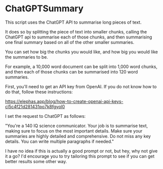 # ChatGPTSummary

This script uses the ChatGPT API to summarise long pieces of text.

It does so by splitting the piece of text into smaller chunks, calling the ChatGPT api to summarise each of those chunks, and then summarising one final summary based on all of the other smaller summaries.

You can set how big the chunks you would like, and how big you would like the summaries to be.

For example, a 10,000 word document can be split into 1,000 word chunks, and then each of those chunks can be summarised into 120 word summaries.

First, you'll need to get an API key from OpenAI. If you do not know how to do that, follow these instructions:

https://elephas.app/blog/how-to-create-openai-api-keys-cl5c4f21d281431po7k8fgyol0

I set the request to ChatGPT as follows:

  "You're a 140 IQ science communicator. Your job is to summarise text, making sure to focus on the most important details. Make sure your summaries are       highly detailed and comprehensive. Do not miss any key details. You can write multiple paragraphs if needed."
  
I have no idea if this is actually a good prompt or not, but hey, why not give it a go? I'd encourage you to try tailoring this prompt to see if you can get better results some other way.

